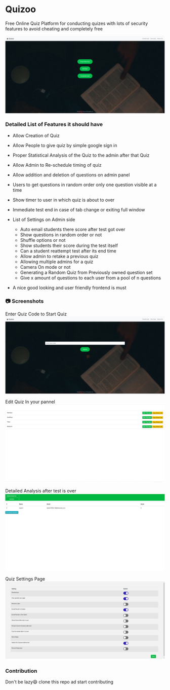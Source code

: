 # Quizoo
Free Online Quiz Platform for conducting quizes with lots of security features to avoid cheating and completely free   

<img src="ReadmeAssets/1.png">
</img>    
      

### Detailed List of Features it should have 
* Allow Creation of Quiz
* Allow People to give quiz by simple google sign in
* Proper Statistical Analysis of the Quiz to the admin after that Quiz
* Allow Admin to Re-schedule timing of quiz
* Allow addition and deletion of questions on admin panel
* Users to get questions in random order only one question visible at a time
* Show timer to user in which quiz is about to over
* Immediate test end in case of tab change or exiting full window
* List of Settings on Admin side
  * Auto email students there score after test got over
  * Show questions in random order or not
  * Shuffle options or not
  * Show students their score during the test itself
  * Can a student reattempt test after its end time
  * Allow admin to retake a previous quiz
  * Allowing multiple admins for a quiz
  * Camera On mode or not
  * Generating a Random Quiz from Previously owned question set 
  * Give x amount of questions to each user from a pool of n questions

 * A nice good looking and user friendly frontend is must
 
### :camera: Screenshots
Enter Quiz Code to Start Quiz    
<kbd>
<img src="ReadmeAssets/2.png">
</kbd>
         
Edit Quiz In your pannel  
<kbd>
<img src="ReadmeAssets/3.png">
</kbd>
         
Detailed Analysis after test is over       
<kbd>
<img src="ReadmeAssets/4.png">    
</kbd>
       
         
Quiz Settings Page      
<kbd>
<img src="ReadmeAssets/5.png">
</kbd>


### Contribution
Don't be lazy:smile: clone this repo ad start contributing

